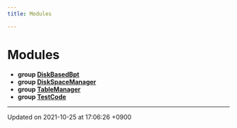 ```yaml
---
title: Modules

---
```


# Modules




* **group [DiskBasedBpt](/Modules/group__DiskBasedBpt)** 
* **group [DiskSpaceManager](/Modules/group__DiskSpaceManager)** 
* **group [TableManager](/Modules/group__TableManager)** 
* **group [TestCode](/Modules/group__TestCode)** 



-------------------------------

Updated on 2021-10-25 at 17:06:26 +0900
